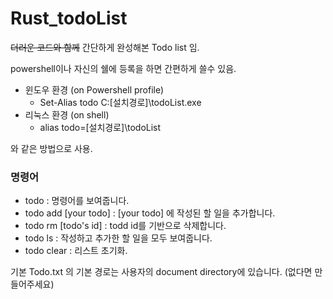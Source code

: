 # Rust_todoList

~~더러운 코드와 함께~~ 간단하게 완성해본 Todo list 임. <br>

powershell이나 자신의 쉘에 등록을 하면 간편하게 쓸수 있음.<br>
+ 윈도우 환경 (on Powershell profile)
  + Set-Alias todo C:\[설치경로]\todoList.exe
+ 리눅스 환경 (on shell)
  + alias todo=[설치경로]\todoList
 
 와 같은 방법으로 사용.
 
### 명령어
+ todo : 명령어를 보여줍니다.
+ todo add [your todo] : [your todo] 에 작성된 할 일을 추가합니다.
+ todo rm [todo's id] : todd id를 기반으로 삭제합니다.
+ todo ls : 작성하고 추가한 할 일을 모두 보여줍니다.
+ todo clear : 리스트 초기화.

기본 Todo.txt 의 기본 경로는 사용자의 document directory에 있습니다. (없다면 만들어주세요)
